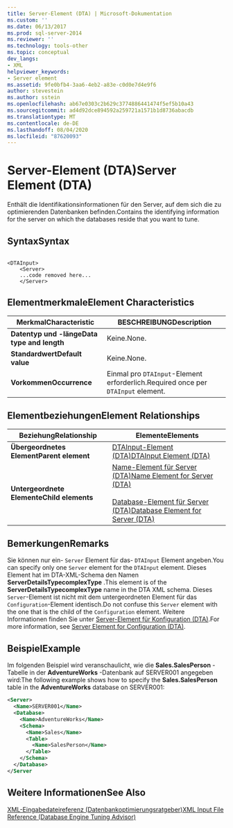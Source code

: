 ```yaml
---
title: Server-Element (DTA) | Microsoft-Dokumentation
ms.custom: ''
ms.date: 06/13/2017
ms.prod: sql-server-2014
ms.reviewer: ''
ms.technology: tools-other
ms.topic: conceptual
dev_langs:
- XML
helpviewer_keywords:
- Server element
ms.assetid: 9fe0bfb4-3aa6-4eb2-a83e-c0d0e7d4e9f6
author: stevestein
ms.author: sstein
ms.openlocfilehash: ab67e0303c2b629c3774886441474f5ef5b10a43
ms.sourcegitcommit: ad4d92dce894592a259721a1571b1d8736abacdb
ms.translationtype: MT
ms.contentlocale: de-DE
ms.lasthandoff: 08/04/2020
ms.locfileid: "87620093"
---
```

# <a name="server-element-dta"></a><span data-ttu-id="8d906-102">Server-Element (DTA)</span><span class="sxs-lookup"><span data-stu-id="8d906-102">Server Element (DTA)</span></span>
  <span data-ttu-id="8d906-103">Enthält die Identifikationsinformationen für den Server, auf dem sich die zu optimierenden Datenbanken befinden.</span><span class="sxs-lookup"><span data-stu-id="8d906-103">Contains the identifying information for the server on which the databases reside that you want to tune.</span></span>  
  
## <a name="syntax"></a><span data-ttu-id="8d906-104">Syntax</span><span class="sxs-lookup"><span data-stu-id="8d906-104">Syntax</span></span>  
  
```  
  
<DTAInput>  
    <Server>  
    ...code removed here...  
    </Server>  
```  
  
## <a name="element-characteristics"></a><span data-ttu-id="8d906-105">Elementmerkmale</span><span class="sxs-lookup"><span data-stu-id="8d906-105">Element Characteristics</span></span>  
  
|<span data-ttu-id="8d906-106">Merkmal</span><span class="sxs-lookup"><span data-stu-id="8d906-106">Characteristic</span></span>|<span data-ttu-id="8d906-107">BESCHREIBUNG</span><span class="sxs-lookup"><span data-stu-id="8d906-107">Description</span></span>|  
|--------------------|-----------------|  
|<span data-ttu-id="8d906-108">**Datentyp und -länge**</span><span class="sxs-lookup"><span data-stu-id="8d906-108">**Data type and length**</span></span>|<span data-ttu-id="8d906-109">Keine.</span><span class="sxs-lookup"><span data-stu-id="8d906-109">None.</span></span>|  
|<span data-ttu-id="8d906-110">**Standardwert**</span><span class="sxs-lookup"><span data-stu-id="8d906-110">**Default value**</span></span>|<span data-ttu-id="8d906-111">Keine.</span><span class="sxs-lookup"><span data-stu-id="8d906-111">None.</span></span>|  
|<span data-ttu-id="8d906-112">**Vorkommen**</span><span class="sxs-lookup"><span data-stu-id="8d906-112">**Occurrence**</span></span>|<span data-ttu-id="8d906-113">Einmal pro `DTAInput`-Element erforderlich.</span><span class="sxs-lookup"><span data-stu-id="8d906-113">Required once per `DTAInput` element.</span></span>|  
  
## <a name="element-relationships"></a><span data-ttu-id="8d906-114">Elementbeziehungen</span><span class="sxs-lookup"><span data-stu-id="8d906-114">Element Relationships</span></span>  
  
|<span data-ttu-id="8d906-115">Beziehung</span><span class="sxs-lookup"><span data-stu-id="8d906-115">Relationship</span></span>|<span data-ttu-id="8d906-116">Elemente</span><span class="sxs-lookup"><span data-stu-id="8d906-116">Elements</span></span>|  
|------------------|--------------|  
|<span data-ttu-id="8d906-117">**Übergeordnetes Element**</span><span class="sxs-lookup"><span data-stu-id="8d906-117">**Parent element**</span></span>|[<span data-ttu-id="8d906-118">DTAInput-Element &#40;DTA&#41;</span><span class="sxs-lookup"><span data-stu-id="8d906-118">DTAInput Element &#40;DTA&#41;</span></span>](dtainput-element-dta.md)|  
|<span data-ttu-id="8d906-119">**Untergeordnete Elemente**</span><span class="sxs-lookup"><span data-stu-id="8d906-119">**Child elements**</span></span>|[<span data-ttu-id="8d906-120">Name-Element für Server &#40;DTA&#41;</span><span class="sxs-lookup"><span data-stu-id="8d906-120">Name Element for Server &#40;DTA&#41;</span></span>](name-element-for-server-dta.md)<br /><br /> [<span data-ttu-id="8d906-121">Database-Element für Server &#40;DTA&#41;</span><span class="sxs-lookup"><span data-stu-id="8d906-121">Database Element for Server &#40;DTA&#41;</span></span>](database-element-for-server-dta.md)|  
  
## <a name="remarks"></a><span data-ttu-id="8d906-122">Bemerkungen</span><span class="sxs-lookup"><span data-stu-id="8d906-122">Remarks</span></span>  
 <span data-ttu-id="8d906-123">Sie können nur ein- `Server` Element für das- `DTAInput` Element angeben.</span><span class="sxs-lookup"><span data-stu-id="8d906-123">You can specify only one `Server` element for the `DTAInput` element.</span></span> <span data-ttu-id="8d906-124">Dieses Element hat im DTA-XML-Schema den Namen **ServerDetailsTypecomplexType** .</span><span class="sxs-lookup"><span data-stu-id="8d906-124">This element is of the **ServerDetailsTypecomplexType** name in the DTA XML schema.</span></span> <span data-ttu-id="8d906-125">Dieses `Server`-Element ist nicht mit dem untergeordneten Element für das `Configuration`-Element identisch.</span><span class="sxs-lookup"><span data-stu-id="8d906-125">Do not confuse this `Server` element with the one that is the child of the `Configuration` element.</span></span> <span data-ttu-id="8d906-126">Weitere Informationen finden Sie unter [Server-Element für Konfiguration &#40;DTA&#41;](server-element-for-configuration-dta.md).</span><span class="sxs-lookup"><span data-stu-id="8d906-126">For more information, see [Server Element for Configuration &#40;DTA&#41;](server-element-for-configuration-dta.md).</span></span>  
  
## <a name="example"></a><span data-ttu-id="8d906-127">Beispiel</span><span class="sxs-lookup"><span data-stu-id="8d906-127">Example</span></span>  
 <span data-ttu-id="8d906-128">Im folgenden Beispiel wird veranschaulicht, wie die **Sales.SalesPerson** -Tabelle in der **AdventureWorks** -Datenbank auf SERVER001 angegeben wird:</span><span class="sxs-lookup"><span data-stu-id="8d906-128">The following example shows how to specify the **Sales.SalesPerson** table in the **AdventureWorks** database on SERVER001:</span></span>  
  
```xml  
<Server>  
  <Name>SERVER001</Name>  
  <Database>  
    <Name>AdventureWorks</Name>  
    <Schema>  
      <Name>Sales</Name>  
      <Table>  
        <Name>SalesPerson</Name>  
      </Table>  
    </Schema>  
  </Database>  
</Server  
```  
  
## <a name="see-also"></a><span data-ttu-id="8d906-129">Weitere Informationen</span><span class="sxs-lookup"><span data-stu-id="8d906-129">See Also</span></span>  
 [<span data-ttu-id="8d906-130">XML-Eingabedateireferenz &#40;Datenbankoptimierungsratgeber&#41;</span><span class="sxs-lookup"><span data-stu-id="8d906-130">XML Input File Reference &#40;Database Engine Tuning Advisor&#41;</span></span>](xml-input-file-reference-database-engine-tuning-advisor.md)  
  
  
